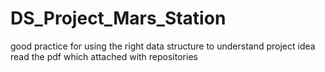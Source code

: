 # DS_Project_Mars_Station
good practice for using the right data structure
to understand project idea read the pdf which attached with repositories
